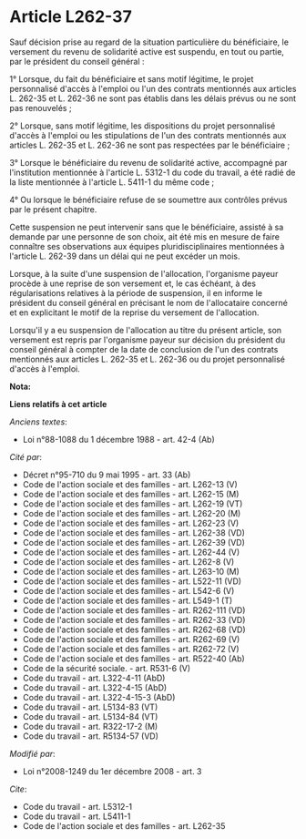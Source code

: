 # Article L262-37

Sauf décision prise au regard de la situation particulière du bénéficiaire, le versement du revenu de solidarité active est
suspendu, en tout ou partie, par le président du conseil général : 

1° Lorsque, du fait du bénéficiaire et sans motif légitime, le projet personnalisé d'accès à l'emploi ou l'un des contrats
mentionnés aux articles L. 262-35 et L. 262-36 ne sont pas établis dans les délais prévus ou ne sont pas renouvelés ; 

2° Lorsque, sans motif légitime, les dispositions du projet personnalisé d'accès à l'emploi ou les stipulations de l'un des
contrats mentionnés aux articles L. 262-35 et L. 262-36 ne sont pas respectées par le bénéficiaire ; 

3° Lorsque le bénéficiaire du revenu de solidarité active, accompagné par l'institution mentionnée à l'article L. 5312-1 du
code du travail, a été radié de la liste mentionnée à l'article L. 5411-1 du même code ; 

4° Ou lorsque le bénéficiaire refuse de se soumettre aux contrôles prévus par le présent chapitre. 

Cette suspension ne peut intervenir sans que le bénéficiaire, assisté à sa demande par une personne de son choix, ait été mis
en mesure de faire connaître ses observations aux équipes pluridisciplinaires mentionnées à l'article L. 262-39 dans un délai
qui ne peut excéder un mois. 

Lorsque, à la suite d'une suspension de l'allocation, l'organisme payeur procède à une reprise de son versement et, le cas
échéant, à des régularisations relatives à la période de suspension, il en informe le président du conseil général en
précisant le nom de l'allocataire concerné et en explicitant le motif de la reprise du versement de l'allocation. 

Lorsqu'il y a eu suspension de l'allocation au titre du présent article, son versement est repris par l'organisme payeur sur
décision du président du conseil général à compter de la date de conclusion de l'un des contrats mentionnés aux articles L.
262-35 et L. 262-36 ou du projet personnalisé d'accès à l'emploi.

**Nota:**



**Liens relatifs à cet article**

_Anciens textes_:

  - Loi n°88-1088 du 1 décembre 1988 - art. 42-4 (Ab)

_Cité par_:

  - Décret n°95-710 du 9 mai 1995 - art. 33 (Ab)
  - Code de l'action sociale et des familles - art. L262-13 (V)
  - Code de l'action sociale et des familles - art. L262-15 (M)
  - Code de l'action sociale et des familles - art. L262-19 (VT)
  - Code de l'action sociale et des familles - art. L262-20 (M)
  - Code de l'action sociale et des familles - art. L262-23 (V)
  - Code de l'action sociale et des familles - art. L262-38 (VD)
  - Code de l'action sociale et des familles - art. L262-39 (VD)
  - Code de l'action sociale et des familles - art. L262-44 (V)
  - Code de l'action sociale et des familles - art. L262-8 (V)
  - Code de l'action sociale et des familles - art. L263-10 (M)
  - Code de l'action sociale et des familles - art. L522-11 (VD)
  - Code de l'action sociale et des familles - art. L542-6 (V)
  - Code de l'action sociale et des familles - art. L549-1 (T)
  - Code de l'action sociale et des familles - art. R262-111 (VD)
  - Code de l'action sociale et des familles - art. R262-33 (VD)
  - Code de l'action sociale et des familles - art. R262-68 (VD)
  - Code de l'action sociale et des familles - art. R262-69 (V)
  - Code de l'action sociale et des familles - art. R262-72 (V)
  - Code de l'action sociale et des familles - art. R522-40 (Ab)
  - Code de la sécurité sociale. - art. R531-6 (V)
  - Code du travail - art. L322-4-11 (AbD)
  - Code du travail - art. L322-4-15 (AbD)
  - Code du travail - art. L322-4-15-3 (AbD)
  - Code du travail - art. L5134-83 (VT)
  - Code du travail - art. L5134-84 (VT)
  - Code du travail - art. R322-17-2 (M)
  - Code du travail - art. R5134-57 (VD)

_Modifié par_:

  - Loi n°2008-1249 du 1er décembre 2008 - art. 3

_Cite_:

  - Code du travail - art. L5312-1
  - Code du travail - art. L5411-1
  - Code de l'action sociale et des familles - art. L262-35
